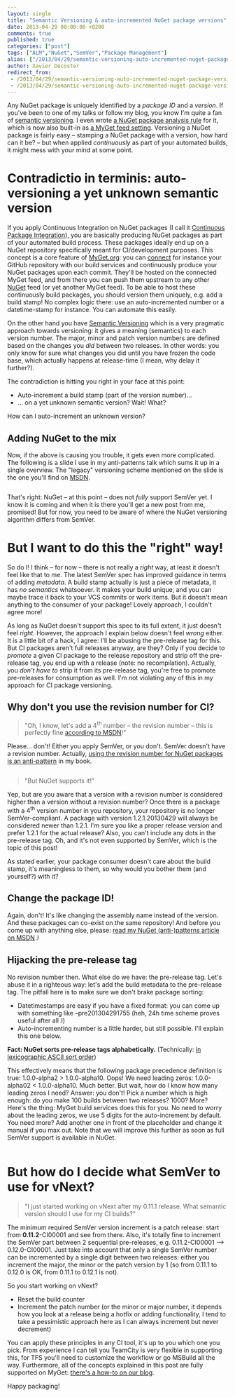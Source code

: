 ```yaml
---
layout: single
title: "Semantic Versioning & auto-incremented NuGet package versions"
date: 2013-04-29 00:00:00 +0200
comments: true
published: true
categories: ["post"]
tags: ["ALM","NuGet","SemVer","Package Management"]
alias: ["/2013/04/29/semantic-versioning-auto-incremented-nuget-package-versions/"]
author: Xavier Decoster
redirect_from:
 - /2013/04/29/semantic-versioning-auto-incremented-nuget-package-versions/.html
 - /2013/04/29/semantic-versioning-auto-incremented-nuget-package-versions/.html
---
```

<p><p>Any NuGet package is uniquely identified by a <em>package ID</em> and a <em>version</em>. If you've been to one of my talks or follow my blog, you know I'm quite a fan of <a href="http://semver.org">semantic versioning</a>. I even wrote <a href="/nuget-package-analysis-encouraging-semantic-versioning">a NuGet package analysis rule</a> for it, which is now also built-in as <a href="http://blog.myget.org/post/2013/03/16/Require-semantic-versioning-for-packages-pushed-to-your-feed.aspx">a MyGet feed setting</a>. Versioning a NuGet package is fairly easy – stamping a NuGet package with a version, how hard can it be? – but when applied <em>continuously</em> as part of your automated builds, it might mess with your mind at some point.
</p><h1>Contradictio in terminis: auto-versioning a yet unknown semantic version
</h1><p>If you apply Continuous Integration on NuGet packages (I call it <a href="/post/2011/07/18/continuous-package-integration-nuget-vs-source-control">Continuous Package Integration</a>), you are basically producing NuGet packages as part of your automated build process. These packages ideally end up on a NuGet repository specifically meant for CI/development purposes. This concept is a core feature of <a href="http://www.myget.org/">MyGet.org</a>: you can <a href="http://blog.myget.org/post/2013/03/22/Whats-new-in-Build-Services.aspx">connect</a> for instance your GitHub repository with our build services and continuously produce your NuGet packages upon each commit. They'll be hosted on the connected MyGet feed, and from there you can push them upstream to any other <a href="http://www.nuget.org">NuGet</a> feed (or yet another MyGet feed). To be able to host these continuously build packages, you should version them uniquely, e.g. add a build stamp! No complex logic there: use an auto-incremented number or a datetime-stamp for instance. You can automate this easily.
</p><p>On the other hand you have <a href="http://semver.org">Semantic Versioning</a> which is a very pragmatic approach towards versioning: it gives a meaning (semantics) to each version number. The major, minor and patch version numbers are defined based on the changes you <em>did</em> between two releases. In other words: you only know for sure what changes you did until you have frozen the code base, which actually happens at release-time (I mean, why delay it further?).
</p><p>The contradiction is hitting you right in your face at this point:
</p><ul><li>Auto-increment a build stamp (part of the version number)…
</li><li>… on a yet unknown semantic version? Wait! What?
</li></ul><p>How can I auto-increment an unknown version?
</p><h2>Adding NuGet to the mix
</h2><p>Now, if the above is causing you trouble, it gets even more complicated. The following is a slide I use in my anti-patterns talk which sums it up in a single overview. The "legacy" versioning scheme mentioned on the slide is the one you'll find on <a href="http://msdn.microsoft.com/en-us/library/51ket42z(v=vs.110).aspx">MSDN</a>.
</p><p><img src="/images/2013-04-30/nuget_semver_comparison.png" alt="" style="max-width:600px;"/>
    </p><p>That's right: NuGet – at this point – does not <em>fully</em> support SemVer yet. I know it is coming and when it is there you'll get a new post from me, promised! But for now, you need to be aware of where the NuGet versioning algorithm differs from SemVer.
</p><h1>But I want to do this the "right" way!
</h1><p>So do I! I think – for now – there is not really a <em>right</em> way, at least it doesn't feel like that to me. The latest SemVer spec has improved guidance in terms of adding <em>metadata</em>. A build stamp actually is just a piece of metadata, it has <em>no semantics</em> whatsoever. It makes your build unique, and you can maybe trace it back to your VCS commits or work items. But it doesn't mean anything to the consumer of your package! Lovely approach, I couldn't agree more!
</p><p>As long as NuGet doesn't support this spec to its full extent, it just doesn't feel <em>right</em>. However, the approach I explain below doesn't feel <em>wrong</em> either. It is a little bit of a hack, I agree: I'll be abusing the pre-release tag for this. But CI packages aren't full releases anyway, are they? Only if you decide to <em>promote</em> a given CI package to the release repository and strip off the pre-release tag, you end up with a release (note: no recompilation). Actually, you <em>don't have to</em> strip it from its pre-release tag, you're free to promote pre-releases for consumption as well. I'm not violating any of this in my approach for CI package versioning.
</p><h2>Why don't you use the revision number for CI?
</h2>

<blockquote><p>"Oh, I know, let's add a 4<sup>th</sup> number – the revision number – this is perfectly fine <a href="http://msdn.microsoft.com/en-us/library/51ket42z(v=vs.110).aspx">according to MSDN</a>!"
</p>

</blockquote>

<p>Please… don't! Either you apply SemVer, or you don't. SemVer doesn't have a revision number. Actually, <a href="http://msdn.microsoft.com/en-us/magazine/jj851071.aspx">using the revision number for NuGet packages is an anti-pattern</a> in my book.
</p><p><img src="/images/2013-04-30/nuget_semver_comparison2.png" alt="" style="max-width:600px;"/>
    </p>

<blockquote><p>"But NuGet supports it!"
</p>

</blockquote>

<p>Yep, but are you aware that a version with a revision number is considered higher than a version without a revision number? Once there is a package with a 4<sup>th</sup> version number in you repository, your repository is no longer SemVer-compliant. A package with version 1.2.1.20130429 will always be considered newer than 1.2.1. I'm sure you like a proper release version and prefer 1.2.1 for the actual release? Also, you can't include any dots in the pre-release tag. Oh, and it's not even supported by SemVer, which is the topic of this post!
</p><p>As stated earlier, your package consumer doesn't care about the build stamp, it's meaningless to them, so why would you bother them (and yourself?) with it?
</p><h2>Change the package ID!
</h2><p>Again, don't! It's like changing the assembly name instead of the version. And these packages can co-exist on the same repository! And before you come up with anything else, please: <a href="http://msdn.microsoft.com/en-us/magazine/jj851071.aspx">read my NuGet (anti-)patterns article on MSDN</a>
        <span style="font-family:Wingdings">J</span>
    </p><h2>Hijacking the pre-release tag
</h2><p>No revision number then. What else do we have: the pre-release tag. Let's abuse it in a righteous way: let's add the build metadata to the pre-release tag. The pitfall here is to make sure we don't brake package sorting:
</p><ul><li>Datetimestamps are easy if you have a fixed format: you can come up with something like –pre201304291755 (heh, 24h time scheme proves useful after all <span style="font-family:Wingdings">J</span>)
</li><li>Auto-incrementing number is a little harder, but still possible. I'll explain this one below.
</li></ul><p><strong>Fact: NuGet sorts pre-release tags alphabetically.</strong> (Technically: <a href="http://docs.nuget.org/docs/Reference/Versioning">in lexicographic ASCII sort order</a>)
</p><p>This effectively means that the following package precedence definition is true: 1.0.0-alpha2 &gt; 1.0.0-alpha10. Oops! We need leading zeros: 1.0.0-alpha02 &lt; 1.0.0-alpha10. Much better. But wait, how do I know how many leading zeros I need? Answer: you don't! Pick a number which is high enough: do you make 100 builds between two releases? 1000? More? Here's the thing: MyGet build services does this for you. No need to worry about the leading zeros, we use 5 digits for the auto-increment by default. You need more? Add another one in front of the placeholder and change it manual if you max out. Note that we will improve this further as soon as full SemVer support is available in NuGet.
</p><p><img src="/get/042913_1149_SemanticVer3_635028329532561185.png" alt=""/>
    </p><h1>But how do I decide what SemVer to use for vNext?
</h1>

<blockquote><p>"I just started working on vNext after my 0.11.1 release. What semantic version should I use for my CI builds?"
</p>

</blockquote>

<p>The minimum required SemVer version increment is a patch release: start from <strong>0.11.2</strong>-CI00001 and see from there. Also, it's totally fine to increment the SemVer part between 2 sequential pre-releases, e.g. 0.11.2-CI00001 --&gt; 0.12.0-CI00001. Just take into account that only a single SemVer number can be incremented by a single digit between two releases: either you increment the major, the minor or the patch version by 1 (so from 0.11.1 to 0.12.0 is OK, from 0.11.1 to 0.12.1 is not).
</p><p>So you start working on vNext?
</p><ul><li>Reset the build counter
</li><li>Increment the patch number (or the minor or major number, it depends how you look at a release being a hotfix or adding functionality, I tend to take a pessimistic approach here as I can always increment but never decrement)
</li></ul><p>You can apply these principles in any CI tool, it's up to you which one you pick. From experience I can tell you TeamCity is very flexible in supporting this, for TFS you'll need to customize the workflow or go MSBuild all the way. Furthermore, all of the concepts explained in this post are fully supported on MyGet: <a href="http://blog.myget.org/post/2013/03/06/MyGet-Build-Services-Package-Versioning-Explained.aspx">there's a how-to on our blog</a>.
</p><p>Happy packaging!</p></p>
